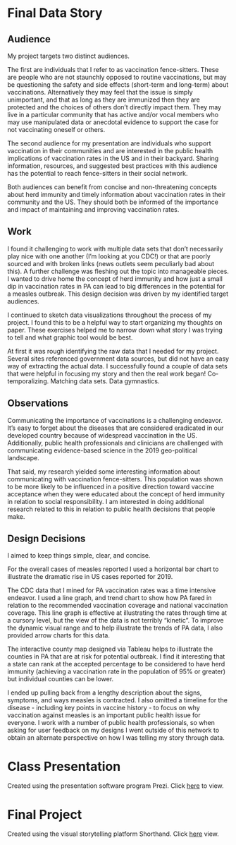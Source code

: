 # Final Data Story



## Audience

My project targets two distinct audiences. 


The first are individuals that I refer to as vaccination fence-sitters. These are people who are not staunchly opposed to routine vaccinations, but may be questioning the safety and side effects (short-term and long-term) about vaccinations. Alternatively they may feel that the issue is simply unimportant, and that as long as they are immunized then they are protected and the choices of others don’t directly impact them. They may live in a particular community that has active and/or vocal members who may use manipulated data or anecdotal  evidence to support the case for not vaccinating oneself or others.


The second audience for my presentation are individuals who support vaccination in their communities and are interested in the public health implications of vaccination rates in the US and in their backyard. Sharing information, resources, and suggested best practices with this audience has the potential to reach fence-sitters in their social network.


Both audiences can benefit from concise and non-threatening concepts about herd immunity and timely information about vaccination rates in their community and the US. They should both be informed of the importance and impact of maintaining and improving vaccination rates.


## Work

I found it challenging to work with multiple data sets that don’t necessarily play nice with one another (I’m looking at you CDC!) or that are poorly sourced and with broken links (news outlets seem peculiarly bad about this). A further challenge was fleshing out the topic into manageable pieces. I wanted to drive home the concept of herd immunity and how just a small dip in vaccination rates in PA can lead to big differences in the potential for a measles outbreak. This design decision was driven by my identified target audiences.


I continued to sketch data visualizations throughout the process of my project. I found this to be a helpful way to start organizing my thoughts on paper. These exercises helped me to narrow down what story I was trying to tell and what graphic tool would be best.


At first it was rough identifying the raw data that I needed for my project. Several sites referenced government data sources, but did not have an easy way of extracting the actual data. I successfully found a couple of data sets that were helpful in focusing my story and then the real work began! Co-temporalizing. Matching data sets. Data gymnastics.


## Observations

Communicating the importance of vaccinations is a challenging endeavor. It’s easy to forget about the diseases that are considered eradicated in our developed country because of widespread vaccination in the US. Additionally, public health professionals and clinicians are challenged with communicating evidence-based science in the 2019 geo-political landscape.


That said, my research yielded some interesting information about communicating with vaccination fence-sitters. This population was shown to be more likely to be influenced in a positive direction toward vaccine acceptance when they were educated about the concept of herd immunity in relation to social responsibility. I am interested in doing additional research related to this in relation to public health decisions that people make.


## Design Decisions 

I aimed to keep things simple, clear, and concise.


For the overall cases of measles reported I used a horizontal bar chart to illustrate the dramatic rise in US cases reported for 2019.


The CDC data that I mined for PA vaccination rates was a time intensive endeavor. I used a line graph, and trend chart to show how PA fared in relation to the recommended vaccination coverage and national vaccination coverage. This line graph is effective at illustrating the rates through time at a cursory level, but the view of the data is not terribly “kinetic”.  To improve the dynamic visual range and to help illustrate the trends of PA data, I also provided arrow charts for this data.


The interactive county map designed via Tableau helps to illustrate the counties in PA that are at risk for potential outbreak. I find it interesting that a state can rank at the accepted percentage to be considered to have herd immunity (achieving a vaccination rate in the population of 95% or greater) but individual counties can be lower.


I ended up pulling back from a lengthy description about the signs, symptoms, and ways measles is contracted. I also omitted a timeline for the disease - including key points in vaccine history - to focus on why vaccination against measles is an important public health issue for everyone. I work with a number of public health professionals, so when asking for user feedback on my designs I went outside of this network to obtain an alternate perspective on how I was telling my story through data.


# Class Presentation

Created using the presentation software program Prezi. Click [here](https://prezi.com/view/2SV4JCfIV8DuZ9g5kJrQ/) to view.

# Final Project

Created using the visual storytelling platform Shorthand. Click [here](here) view.

